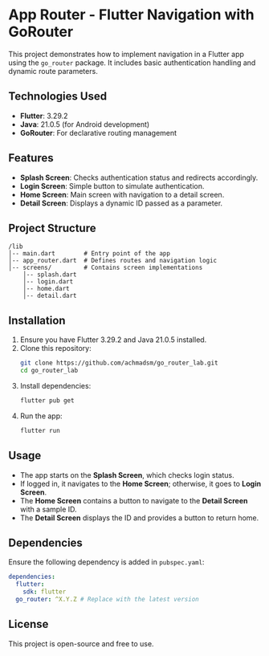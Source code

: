 # App Router - Flutter Navigation with GoRouter

This project demonstrates how to implement navigation in a Flutter app using the `go_router` package. It includes basic authentication handling and dynamic route parameters.

## Technologies Used
- **Flutter**: 3.29.2
- **Java**: 21.0.5 (for Android development)
- **GoRouter**: For declarative routing management

## Features
- **Splash Screen**: Checks authentication status and redirects accordingly.
- **Login Screen**: Simple button to simulate authentication.
- **Home Screen**: Main screen with navigation to a detail screen.
- **Detail Screen**: Displays a dynamic ID passed as a parameter.

## Project Structure
```
/lib
│-- main.dart        # Entry point of the app
│-- app_router.dart  # Defines routes and navigation logic
│-- screens/         # Contains screen implementations
    │-- splash.dart
    │-- login.dart
    │-- home.dart
    │-- detail.dart
```

## Installation
1. Ensure you have Flutter 3.29.2 and Java 21.0.5 installed.
2. Clone this repository:
   ```sh
   git clone https://github.com/achmadsm/go_router_lab.git
   cd go_router_lab
   ```
3. Install dependencies:
   ```sh
   flutter pub get
   ```
4. Run the app:
   ```sh
   flutter run
   ```

## Usage
- The app starts on the **Splash Screen**, which checks login status.
- If logged in, it navigates to the **Home Screen**; otherwise, it goes to **Login Screen**.
- The **Home Screen** contains a button to navigate to the **Detail Screen** with a sample ID.
- The **Detail Screen** displays the ID and provides a button to return home.

## Dependencies
Ensure the following dependency is added in `pubspec.yaml`:
```yaml
dependencies:
  flutter:
    sdk: flutter
  go_router: ^X.Y.Z # Replace with the latest version
```

## License
This project is open-source and free to use.

